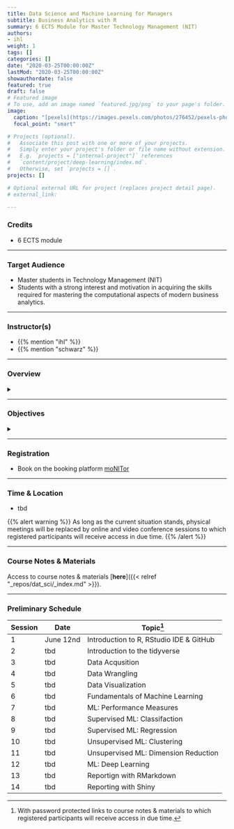 ```yaml
---
title: Data Science and Machine Learning for Managers
subtitle: Business Analytics with R
summary: 6 ECTS Module for Master Technology Management (NIT)
authors:
- ihl
weight: 1
tags: []
categories: []
date: "2020-03-25T00:00:00Z"
lastMod: "2020-03-25T00:00:00Z"
showauthordate: false
featured: true
draft: false
# Featured image
# To use, add an image named `featured.jpg/png` to your page's folder. 
image:
  caption: "[pexels](https://images.pexels.com/photos/276452/pexels-photo-276452.jpeg), [cc0](https://www.pexels.com/de-de/creative-commons-images/)"
  focal_point: "smart"

# Projects (optional).
#   Associate this post with one or more of your projects.
#   Simply enter your project's folder or file name without extension.
#   E.g. `projects = ["internal-project"]` references 
#   `content/project/deep-learning/index.md`.
#   Otherwise, set `projects = []`.
projects: []

# Optional external URL for project (replaces project detail page).
# external_link: 

---
```


### Credits

* 6 ECTS module

***

### Target Audience

* Master students in Technology Management (NIT) 
* Students with a strong interest and motivation in acquiring the skills required for mastering the computational aspects of modern business analytics.

***

### Instructor(s)

* {{% mention "ihl" %}}
* {{% mention "schwarz" %}}

***

### Overview
<details class="description" close><summary data-close="Show" data-open="Hide"></summary>
Data Science is the science of extracting knowledge and information from data and requires competencies in both statistical and computer-based data analysis. This module is part of our complementary studies which are supposed to familiarize students with the entrepreneurial challenges of the future and expand their knowledge on important aspects of technology management.
<br><br>
In this module, students learn how to acquire, cleanse, and transform large amounts of data online using various techniques. The aim is to explore, visualize, and model the related data in a target-oriented way, using modern methods of machine learning. This is a class for programming with R. It is designed for non-programmers to provide a friendly introduction to the R language, with hands-on examples. Throughout the class, you will use your newfound skills to solve practical data science problems.
<br><br>

<b>Course structure</b>
<br>
Over the course of seven days, each with two sessions, students will create a coding portfolio demonstrating a variety of data-analysis and communication skills. Each session will involve a small amount of lecturing on R concepts, and a large amount of time for students to complete coding and analysis problems assigned on a daily basis.

</details>

***

### Objectives

<details class="description" close><summary data-close="Show" data-open="Hide"></summary>

After completing this module, students will be able to:

* Obtain large amounts of data via APIs or web scraping from the Internet
* Clean and transform data
* Explore and visualize data in a goal-oriented way
* Model data using modern machine learning techniques with respect to classifications and predictive predictions
* Communicate data and results in the form of products and applications  

</details>


***

### Registration

* Book on the booking platform <a href="https://monitor.nithh.de/offers/12" target="_blank">moNITor</a>

***

### Time & Location

* tbd

{{% alert warning %}}
As long as the current situation stands, physical meetings will be replaced by online and video conference sessions to which registered participants will receive access in due time.
{{% /alert %}}

***

### Course Notes & Materials

Access to course notes & materials [**here**]({{< relref "_repos/dat_sci/_index.md" >}}).

***

### Preliminary Schedule


| Session | Date | Topic[^1] |
| --- | --- | --- |
| 1 | June 12nd | Introduction to R, RStudio IDE & GitHub |
| 2 | tbd | Introduction to the tidyverse |
| 3 | tbd | Data Acqusition |
| 4 | tbd | Data Wrangling |
| 5 | tbd | Data Visualization |
| 6 | tbd | Fundamentals of Machine Learning |
| 7 | tbd | ML: Performance Measures |
| 8 | tbd | Supervised ML: Classifaction |
| 9 | tbd | Supervised ML: Regression |
| 10 | tbd | Unsupervised ML: Clustering |
| 11 | tbd | Unsupervised ML: Dimension Reduction  |
| 12 | tbd | ML: Deep Learning |
| 13 | tbd | Reportign with RMarkdown  |
| 14 | tbd | Reporting with Shiny |

[^1]: With password protected links to course notes & materials to which registered participants will receive access in due time.
